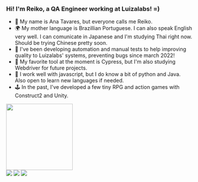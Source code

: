 ### Hi! I'm Reiko, a QA Engineer working at Luizalabs! =)


- 🔭 My name is Ana Tavares, but everyone calls me Reiko.
- 🌍 My mother language is Brazillian Portuguese. I can also speak English very well. I can comunicate in Japanese and I'm studying Thai right now. Should be trying Chinese pretty soon. 
- 🌱 I've been developing automation and manual tests to help improving quality to Luizalabs' systems, preventing bugs since march 2022! 
- 👀 My favorite tool at the moment is Cypress, but I'm also studying Webdriver for future projects.
- 🧩 I work well with javascript, but I do know a bit of python and Java. Also open to learn new languages if needed.
- 🕹️ In the past, I've developed a few tiny RPG and action games with Construct2 and Unity.


<div>  
 <a href="https://github.com/skapegoat">
    <img height="180cm" src="https://github-readme-stats.vercel.app/api?username=skapegoat&show_icons=true&hide=contribs,prs&cache_seconds=86400&theme=tokyonight&include_all_commits=true&count_private=true"/>  
</div>
  
<div>
 <a href="http://api.whatsapp.com/send?phone=5516997735794" target="_blank"><img src="https://img.shields.io/badge/WhatsApp-25D366?style=for-the-badge&logo=whatsapp&logoColor=white" target="_blank"></a>
 <a href="mailto:anatvpoli@gmail.com" target="_blank"><img src="https://img.shields.io/badge/Gmail-D14836?style=for-the-badge&logo=gmail&logoColor=white" target="_blank"></a>
 <a href="https://www.linkedin.com/in/ana-cláudia-tavares-reiko/" target="_blank"><img src="https://img.shields.io/badge/LinkedIn-0077B5?style=for-the-badge&logo=linkedin&logoColor=white" target="_blank"></a>
</div
